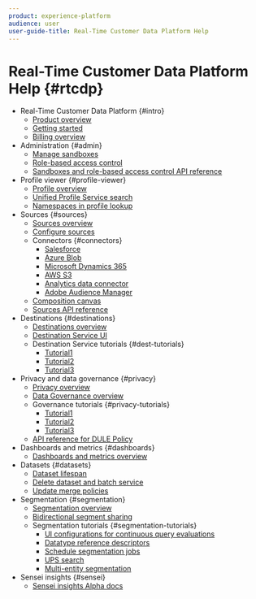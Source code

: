 ```yaml
---
product: experience-platform
audience: user
user-guide-title: Real-Time Customer Data Platform Help
---
```


# Real-Time Customer Data Platform Help {#rtcdp}

* Real-Time Customer Data Platform {#intro}
    * [Product overview](overview.md)
    * [Getting started](get-started.md)
    * [Billing overview](billing-overview.md)
* Administration {#admin}
    * [Manage sandboxes](administration/filename.md)
    * [Role-based access control](administration/filename.md)
    * [Sandboxes and role-based access control API reference](administration/filename.md)
* Profile viewer {#profile-viewer}
    * [Profile overview](profile-viewer/filename.md)
    * [Unified Profile Service search](profile-viewer/filename.md)
    * [Namespaces in profile lookup](profile-viewer/filename.md)
* Sources {#sources}
    * [Sources overview](sources/filename.md)
    * [Configure sources](sources/filename.md)
    * Connectors {#connectors}
        * [Salesforce](sources/filename.md)
        * [Azure Blob](sources/filename.md)
        * [Microsoft Dynamics 365](sources/filename.md)
        * [AWS S3](sources/filename.md)
        * [Analytics data connector](sources/filename.md)
        * [Adobe Audience Manager](sources/filename.md)
    * [Composition canvas](sources/filename.md)
    * [Sources API reference](sources/filename.md)
* Destinations {#destinations}
    * [Destinations overview](destinations/filename.md)
    * [Destination Service UI](destinations/filename.md)
    * Destination Service tutorials {#dest-tutorials}
        * [Tutorial1](destinations/filename.md)
        * [Tutorial2](destinations/filename.md)
        * [Tutorial3](destinations/filename.md)
* Privacy and data governance {#privacy}
    * [Privacy overview](privacy/filename.md)
    * [Data Governance overview](privacy/filename.md)
    * Governance tutorials {#privacy-tutorials}
        * [Tutorial1](privacy/filename.md)
        * [Tutorial2](privacy/filename.md)
        * [Tutorial3](privacy/filename.md)
    * [API reference for DULE Policy](privacy/filename.md)
* Dashboards and metrics {#dashboards}
    * [Dashboards and metrics overview](dashboards-metrics/filename.md)
* Datasets {#datasets}
    * [Dataset lifespan](datasets/filename.md)
    * [Delete dataset and batch service](datasets/filename.md)
    * [Update merge policies](datasets/filename.md)
* Segmentation {#segmentation}
    * [Segmentation overview](segmentation/filename.md)
    * [Bidirectional segment sharing](segmentation/filename.md)
    * Segmentation tutorials {#segmentation-tutorials}
        * [UI configurations for continuous query evaluations](segmentation/filename.md)
        * [Datatype reference descriptors](segmentation/filename.md)
        * [Schedule segmentation jobs](segmentation/filename.md)
        * [UPS search](segmentation/filename.md)
        * [Multi-entity segmentation](segmentation/filename.md)
* Sensei insights {#sensei}
    * [Sensei insights Alpha docs](sensei-insights/filename.md)




